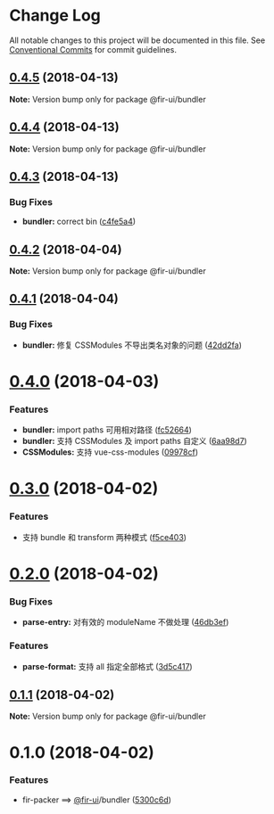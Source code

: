 # Change Log

All notable changes to this project will be documented in this file.
See [Conventional Commits](https://conventionalcommits.org) for commit guidelines.

<a name="0.4.5"></a>
## [0.4.5](https://github.com/fjc0k/fir-ui/compare/@fir-ui/bundler@0.4.4...@fir-ui/bundler@0.4.5) (2018-04-13)




**Note:** Version bump only for package @fir-ui/bundler

<a name="0.4.4"></a>
## [0.4.4](https://github.com/fjc0k/fir-ui/compare/@fir-ui/bundler@0.4.3...@fir-ui/bundler@0.4.4) (2018-04-13)




**Note:** Version bump only for package @fir-ui/bundler

<a name="0.4.3"></a>
## [0.4.3](https://github.com/fjc0k/fir-ui/compare/@fir-ui/bundler@0.4.2...@fir-ui/bundler@0.4.3) (2018-04-13)


### Bug Fixes

* **bundler:** correct bin ([c4fe5a4](https://github.com/fjc0k/fir-ui/commit/c4fe5a4))




<a name="0.4.2"></a>
## [0.4.2](https://github.com/fjc0k/fir-ui/compare/@fir-ui/bundler@0.4.1...@fir-ui/bundler@0.4.2) (2018-04-04)




**Note:** Version bump only for package @fir-ui/bundler

<a name="0.4.1"></a>
## [0.4.1](https://github.com/fjc0k/fir-ui/compare/@fir-ui/bundler@0.4.0...@fir-ui/bundler@0.4.1) (2018-04-04)


### Bug Fixes

* **bundler:** 修复 CSSModules 不导出类名对象的问题 ([42dd2fa](https://github.com/fjc0k/fir-ui/commit/42dd2fa))




<a name="0.4.0"></a>
# [0.4.0](https://github.com/fjc0k/fir-ui/compare/@fir-ui/bundler@0.3.0...@fir-ui/bundler@0.4.0) (2018-04-03)


### Features

* **bundler:** import paths 可用相对路径 ([fc52664](https://github.com/fjc0k/fir-ui/commit/fc52664))
* **bundler:** 支持 CSSModules 及 import paths 自定义 ([6aa98d7](https://github.com/fjc0k/fir-ui/commit/6aa98d7))
* **CSSModules:** 支持 vue-css-modules ([09978cf](https://github.com/fjc0k/fir-ui/commit/09978cf))




<a name="0.3.0"></a>
# [0.3.0](https://github.com/fjc0k/fir-ui/compare/@fir-ui/bundler@0.2.0...@fir-ui/bundler@0.3.0) (2018-04-02)


### Features

* 支持 bundle 和 transform 两种模式 ([f5ce403](https://github.com/fjc0k/fir-ui/commit/f5ce403))




<a name="0.2.0"></a>
# [0.2.0](https://github.com/fjc0k/fir-ui/compare/@fir-ui/bundler@0.1.1...@fir-ui/bundler@0.2.0) (2018-04-02)


### Bug Fixes

* **parse-entry:** 对有效的 moduleName 不做处理 ([46db3ef](https://github.com/fjc0k/fir-ui/commit/46db3ef))


### Features

* **parse-format:** 支持 all 指定全部格式 ([3d5c417](https://github.com/fjc0k/fir-ui/commit/3d5c417))




<a name="0.1.1"></a>
## [0.1.1](https://github.com/fjc0k/fir-ui/compare/@fir-ui/bundler@0.1.0...@fir-ui/bundler@0.1.1) (2018-04-02)




**Note:** Version bump only for package @fir-ui/bundler

<a name="0.1.0"></a>
# 0.1.0 (2018-04-02)


### Features

* fir-packer ==> [@fir-ui](https://github.com/fir-ui)/bundler ([5300c6d](https://github.com/fjc0k/fir-ui/commit/5300c6d))
